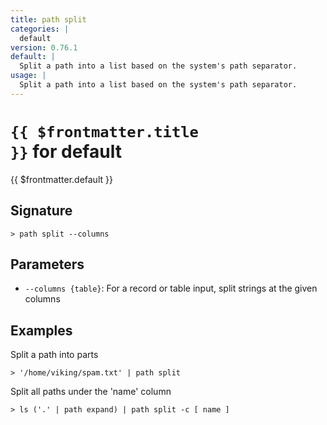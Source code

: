 ```yaml
---
title: path split
categories: |
  default
version: 0.76.1
default: |
  Split a path into a list based on the system's path separator.
usage: |
  Split a path into a list based on the system's path separator.
---
```


# <code>{{ $frontmatter.title }}</code> for default

<div class='command-title'>{{ $frontmatter.default }}</div>

## Signature

```> path split --columns```

## Parameters

 -  `--columns {table}`: For a record or table input, split strings at the given columns

## Examples

Split a path into parts
```shell
> '/home/viking/spam.txt' | path split
```

Split all paths under the 'name' column
```shell
> ls ('.' | path expand) | path split -c [ name ]
```
